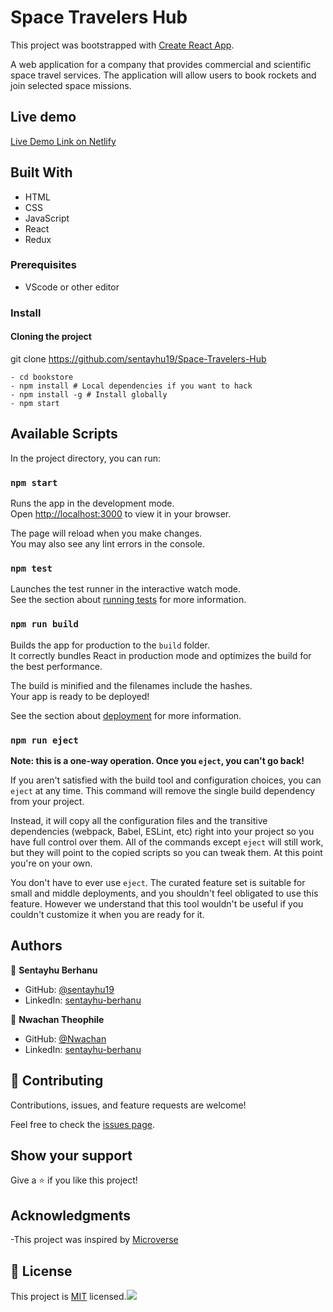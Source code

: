 # Space Travelers Hub

This project was bootstrapped with [Create React App](https://github.com/facebook/create-react-app).

A web application for a company that provides commercial and scientific space travel services. The application will allow users to book rockets and join selected space missions.

<!-- ![Book store Home page (20)]() COMMING SOON -->


## Live demo

[Live Demo Link on Netlify](https://space-travlers-hub.netlify.app)

## Built With

- HTML
- CSS
- JavaScript
- React
- Redux

### Prerequisites

- VScode or other editor

### Install

#### Cloning the project

 git clone https://github.com/sentayhu19/Space-Travelers-Hub <Your-Build-Directory>
``` 
- cd bookstore
- npm install # Local dependencies if you want to hack
- npm install -g # Install globally 
- npm start
```


## Available Scripts

In the project directory, you can run:

### `npm start`

Runs the app in the development mode.\
Open [http://localhost:3000](http://localhost:3000) to view it in your browser.

The page will reload when you make changes.\
You may also see any lint errors in the console.

### `npm test`

Launches the test runner in the interactive watch mode.\
See the section about [running tests](https://facebook.github.io/create-react-app/docs/running-tests) for more information.

### `npm run build`

Builds the app for production to the `build` folder.\
It correctly bundles React in production mode and optimizes the build for the best performance.

The build is minified and the filenames include the hashes.\
Your app is ready to be deployed!

See the section about [deployment](https://facebook.github.io/create-react-app/docs/deployment) for more information.

### `npm run eject`

**Note: this is a one-way operation. Once you `eject`, you can't go back!**

If you aren't satisfied with the build tool and configuration choices, you can `eject` at any time. This command will remove the single build dependency from your project.

Instead, it will copy all the configuration files and the transitive dependencies (webpack, Babel, ESLint, etc) right into your project so you have full control over them. All of the commands except `eject` will still work, but they will point to the copied scripts so you can tweak them. At this point you're on your own.

You don't have to ever use `eject`. The curated feature set is suitable for small and middle deployments, and you shouldn't feel obligated to use this feature. However we understand that this tool wouldn't be useful if you couldn't customize it when you are ready for it.

## Authors

👤 **Sentayhu Berhanu**

- GitHub: [@sentayhu19](https://github.com/sentayhu19)
- LinkedIn: [sentayhu-berhanu](https://www.linkedin.com/in/sentayhu-berhanu-6376579a/)

👤 **Nwachan Theophile**

- GitHub: [@Nwachan](https://github.com/Theophileaseh)
- LinkedIn: [sentayhu-berhanu](https://www.linkedin.com/in/nwachan-theophile/)


## 🤝 Contributing

Contributions, issues, and feature requests are welcome!

Feel free to check the [issues page](https://github.com/sentayhu19/Bookstore/issues).

## Show your support

Give a ⭐️ if you like this project!

## Acknowledgments

-This project was inspired by [Microverse](https://www.microverse.org)


## 📝 License

This project is [MIT](./LICENSE) licensed.![](https://img.shields.io/badge/Microverse-blueviolet)
